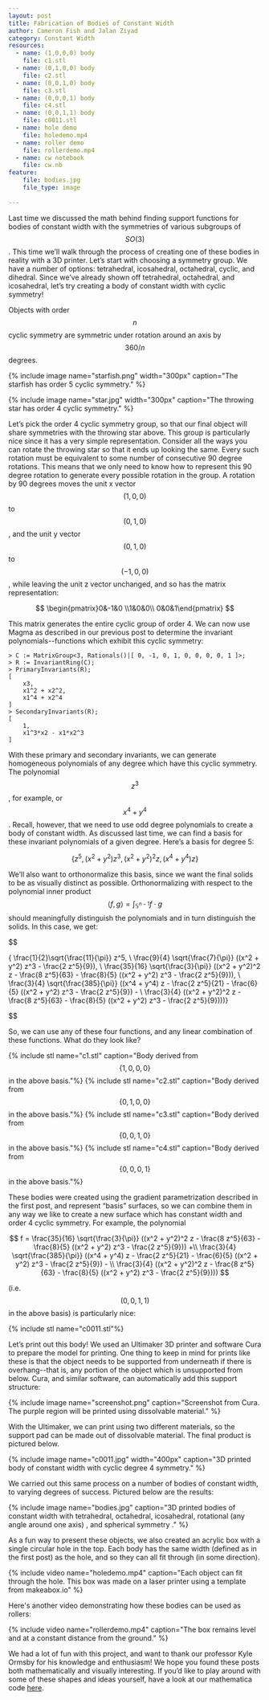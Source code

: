 ```yaml
---
layout: post
title: Fabrication of Bodies of Constant Width
author: Cameron Fish and Jalan Ziyad
category: Constant Width
resources:
  - name: (1,0,0,0) body
    file: c1.stl
  - name: (0,1,0,0) body
    file: c2.stl
  - name: (0,0,1,0) body
    file: c3.stl
  - name: (0,0,0,1) body
    file: c4.stl
  - name: (0,0,1,1) body
    file: c0011.stl	
  - name: hole demo
    file: holedemo.mp4
  - name: roller demo
    file: rollerdemo.mp4 
  - name: cw notebook
    file: cw.nb
feature:
    file: bodies.jpg
    file_type: image
    
---
```


<script type="text/javascript" async
  src="https://cdn.mathjax.org/mathjax/latest/MathJax.js?config=TeX-MML-AM_CHTML">
</script>

Last time we discussed the math behind finding support functions for bodies of constant width with the symmetries of various subgroups of $$SO(3)$$. This time we’ll walk through the process of creating one of these bodies in reality with a 3D printer. Let’s start with choosing a symmetry group. We have a number of options: tetrahedral, icosahedral, octahedral, cyclic, and dihedral. Since we’ve already shown off tetrahedral, octahedral, and icosahedral, let’s try creating a body of constant width with cyclic symmetry!

Objects with order $$n$$ cyclic symmetry are symmetric under rotation around an axis by $$360/n$$ degrees.

{% include image name="starfish.png" width="300px" caption="The starfish has order 5 cyclic symmetry."  %}

{% include image name="star.jpg" width="300px" caption="The throwing star has order 4 cyclic symmetry."  %}

Let’s pick the order 4 cyclic symmetry group, so that our final object will share symmetries with the throwing star above. This group is particularly nice since it has a very simple representation. Consider all the ways you can rotate the throwing star so that it ends up looking the same. Every such rotation must be equivalent to some number of consecutive 90 degree rotations. This means that we only need to know how to represent this 90 degree rotation to generate every possible rotation in the group. A rotation by 90 degrees moves the unit x vector $$(1,0,0)$$ to $$(0,1,0)$$, and the unit y vector $$(0,1,0)$$ to $$(-1,0,0)$$, while leaving the unit z vector unchanged, and so has the matrix representation:

$$
\begin{pmatrix}0&-1&0  \\1&0&0\\ 0&0&1\end{pmatrix}
$$

This matrix generates the entire cyclic group of order 4. We can now use Magma as described in our previous post to determine the invariant polynomials--functions which exhibit this cyclic symmetry:

```
> C := MatrixGroup<3, Rationals()|[ 0, -1, 0, 1, 0, 0, 0, 0, 1 ]>;
> R := InvariantRing(C);
> PrimaryInvariants(R);
[
    x3,
    x1^2 + x2^2,
    x1^4 + x2^4
]
> SecondaryInvariants(R);
[
    1,
    x1^3*x2 - x1*x2^3
]
```

With these primary and secondary invariants, we can generate homogeneous polynomials of any degree which have this cyclic symmetry. The polynomial $$z^3$$, for example, or $$x^4 + y^4$$. Recall, however, that we need to use odd degree polynomials to create a body of constant width. As discussed last time, we can find a basis for these invariant polynomials of a given degree. Here’s a basis for degree 5:

$$
\{z^5, (x^2 + y^2) z^3, (x^2 + y^2)^2 z, (x^4 + y^4) z\}
$$

We’ll also want to orthonormalize this basis, since we want the final solids to be as visually distinct as possible. Orthonormalizing with respect to the polynomial inner product $$\langle f , g\rangle =\int_{\mathbb{S}^{n-1}} f\cdot g $$ should meaningfully distinguish the polynomials and in turn distinguish the solids. In this case, we get:

$$

\{ \frac{1}{2}\sqrt{\frac{11}{\pi}} z^5, \\
\frac{9}{4} \sqrt{\frac{7}{\pi}} ((x^2 + y^2) z^3 - \frac{2 z^5}{9}), \\
\frac{35}{16} \sqrt{\frac{3}{\pi}} ((x^2 + y^2)^2 z - \frac{8 z^5}{63} - 
\frac{8}{5} ((x^2 + y^2) z^3 - \frac{2 z^5}{9})), \\
\frac{3}{4} \sqrt{\frac{385}{\pi}} ((x^4 + y^4) z - \frac{2 z^5}{21} - 
\frac{6}{5} ((x^2 + y^2) z^3 - \frac{2 z^5}{9}) - \\
\frac{3}{4} ((x^2 + y^2)^2 z - \frac{8 z^5}{63} - 
\frac{8}{5} ((x^2 + y^2) z^3 - \frac{2 z^5}{9})))\}

$$

So, we can use any of these four functions, and any linear combination of these functions. What do they look like? 

{% include stl name="c1.stl" caption="Body derived from $$\{1,0,0,0\}$$ in the above basis."%}
{% include stl name="c2.stl" caption="Body derived from $$\{0,1,0,0\}$$ in the above basis."%}
{% include stl name="c3.stl" caption="Body derived from $$\{0,0,1,0\}$$ in the above basis."%}
{% include stl name="c4.stl" caption="Body derived from $$\{0,0,0,1\}$$ in the above basis."%}

These bodies were created using the gradient parametrization described in the first post, and represent “basis” surfaces, so we can combine them in any way we like to create a new surface which has constant width and order 4 cyclic symmetry. For example, the polynomial 

$$
f = \frac{35}{16} \sqrt{\frac{3}{\pi}} ((x^2 + y^2)^2 z - \frac{8 z^5}{63} - 
\frac{8}{5} ((x^2 + y^2) z^3 - \frac{2 z^5}{9})) +\\
\frac{3}{4} \sqrt{\frac{385}{\pi}} ((x^4 + y^4) z - \frac{2 z^5}{21} - 
\frac{6}{5} ((x^2 + y^2) z^3 - \frac{2 z^5}{9}) - \\
\frac{3}{4} ((x^2 + y^2)^2 z - \frac{8 z^5}{63} - 
\frac{8}{5} ((x^2 + y^2) z^3 - \frac{2 z^5}{9})))
$$ 

(i.e. $$(0,0,1,1)$$ in the above basis) is particularly nice:

{% include stl name="c0011.stl"%}

Let’s print out this body! We used an Ultimaker 3D printer and software Cura to prepare the model for printing. One thing to keep in mind for prints like these is that the object needs to be supported from underneath if there is overhang--that is, any portion of the object which is unsupported from below. Cura, and similar software, can automatically add this support structure:

{% include image name="screenshot.png" caption="Screenshot from Cura. The purple region will be printed using dissolvable material."  %}

With the Ultimaker, we can print using two different materials, so the support pad can be made out of dissolvable material. The final product is pictured below.

{% include image name="c0011.jpg" width="400px" caption="3D printed body of constant width with cyclic degree 4 symmetry."  %}

We carried out this same process on a number of bodies of constant width, to varying degrees of success. Pictured below are the results:

{% include image name="bodies.jpg" caption="3D printed bodies of constant width with tetrahedral, octahedral, icosahedral, rotational (any angle around one axis) , and spherical symmetry ."  %}

As a fun way to present these objects, we also created an acrylic box with a single circular hole in the top. Each body has the same width (defined as in the first post) as the hole, and so they can all fit through (in some direction).

{% include video name="holedemo.mp4" caption="Each object can fit through the hole.  This box was made on a laser printer using a template from makeabox.io" %}

Here's another video demonstrating how these bodies can be used as rollers:

{% include video name="rollerdemo.mp4" caption="The box remains level and at a constant distance from the ground."  %}

We had a lot of fun with this project, and want to thank our professor Kyle Ormsby for his knowledge and enthusiasm! We hope you found these posts both mathematically and visually interesting. If you’d like to play around with some of these shapes and ideas yourself, have a look at our mathematica code [here](/~ormsbyk/projectproject/assets/posts/constant-width-3/cw.nb). 
